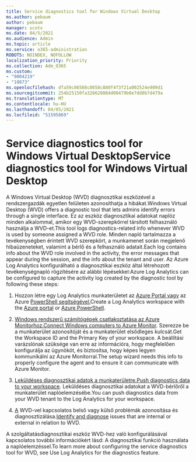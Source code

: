 ```yaml
---
title: Service diagnostics tool for Windows Virtual Desktop
ms.author: pebaum
author: pebaum
manager: scotv
ms.date: 04/5/2021
ms.audience: Admin
ms.topic: article
ms.service: o365-administration
ROBOTS: NOINDEX, NOFOLLOW
localization_priority: Priority
ms.collection: Adm_O365
ms.custom:
- "9004219"
- "10873"
ms.openlocfilehash: dfa59c86508c8658c880f4f3f21a002524e909d1
ms.sourcegitcommit: 254b25150fa326628084d08479b0e7dd8b7d479a
ms.translationtype: MT
ms.contentlocale: hu-HU
ms.lasthandoff: 04/05/2021
ms.locfileid: "51595869"
---
```

# <a name="service-diagnostics-tool-for-windows-virtual-desktop"></a><span data-ttu-id="74936-102">Service diagnostics tool for Windows Virtual Desktop</span><span class="sxs-lookup"><span data-stu-id="74936-102">Service diagnostics tool for Windows Virtual Desktop</span></span>

<span data-ttu-id="74936-103">A Windows Virtual Desktop (WVD) diagnosztikai eszközével a rendszergazdák egyetlen felületen azonosíthatja a hibákat.</span><span class="sxs-lookup"><span data-stu-id="74936-103">Windows Virtual Desktop (WVD) offers a diagnostic tool that lets admins identify errors through a single interface.</span></span> <span data-ttu-id="74936-104">Ez az eszköz diagnosztikai adatokat naplóz minden alkalommal, amikor egy WVD-szerepkörrel társított felhasználó használja a WVD-et.</span><span class="sxs-lookup"><span data-stu-id="74936-104">This tool logs diagnostics-related info whenever WVD is used by someone assigned a WVD role.</span></span> <span data-ttu-id="74936-105">Minden napló tartalmazza a tevékenységben érintett WVD szerepkört, a munkamenet során megjelenő hibaüzeneteket, valamint a bérlő és a felhasználó adatait.</span><span class="sxs-lookup"><span data-stu-id="74936-105">Each log contains info about the WVD role involved in the activity, the error messages that appear during the session, and the info about the tenant and user.</span></span> <span data-ttu-id="74936-106">Az Azure Log Analytics konfigurálható a diagnosztikai eszköz által létrehozott tevékenységnapló rögzítésére az alábbi lépésekkel:</span><span class="sxs-lookup"><span data-stu-id="74936-106">Azure Log Analytics can be configured to capture the activity log created by the diagnostic tool by following these steps:</span></span>

1. <span data-ttu-id="74936-107">Hozzon létre egy Log Analytics munkaterületet az [Azure Portal vagy](https://go.microsoft.com/fwlink/?linkid=2129500) az Azure [PowerShell segítségével.](https://go.microsoft.com/fwlink/?linkid=2129501)</span><span class="sxs-lookup"><span data-stu-id="74936-107">Create a Log Analytics workspace with the [Azure portal](https://go.microsoft.com/fwlink/?linkid=2129500) or [Azure PowerShell](https://go.microsoft.com/fwlink/?linkid=2129501).</span></span>

1. <span data-ttu-id="74936-108">[Windows rendszerű számítógépek csatlakoztatása az Azure Monitorhoz.](https://go.microsoft.com/fwlink/?linkid=2129913)</span><span class="sxs-lookup"><span data-stu-id="74936-108">[Connect Windows computers to Azure Monitor](https://go.microsoft.com/fwlink/?linkid=2129913).</span></span> <span data-ttu-id="74936-109">Szerezze be a munkaterület azonosítóját és a munkaterület elsődleges kulcsát.</span><span class="sxs-lookup"><span data-stu-id="74936-109">Get the Workspace ID and the Primary Key of your workspace.</span></span> <span data-ttu-id="74936-110">A beállítási varázslónak szüksége van erre az információra, hogy megfelelően konfigurálja az ügynököt, és biztosítsa, hogy képes legyen kommunikálni az Azure Monitorral.</span><span class="sxs-lookup"><span data-stu-id="74936-110">The setup wizard needs this info to properly configure the agent and to ensure it can communicate with Azure Monitor.</span></span>

1. <span data-ttu-id="74936-111">[Leküldéses diagnosztikai adatok a munkaterületre.](https://go.microsoft.com/fwlink/?linkid=2128284)</span><span class="sxs-lookup"><span data-stu-id="74936-111">[Push diagnostics data to your workspace](https://go.microsoft.com/fwlink/?linkid=2128284).</span></span> <span data-ttu-id="74936-112">Leküldéses diagnosztikai adatokat a WVD-bérlőről a munkaterület naplóelemzésébe.</span><span class="sxs-lookup"><span data-stu-id="74936-112">You can push diagnostics data from your WVD tenant to the Log Analytics for your workspace.</span></span>

1. <span data-ttu-id="74936-113">[A](https://docs.microsoft.com/azure/virtual-desktop/diagnostics-role-service#diagnose-issues-with-powershell) WVD-vel kapcsolatos belső vagy külső problémák azonosítása és diagnosztizálása.</span><span class="sxs-lookup"><span data-stu-id="74936-113">[Identify and diagnose](https://docs.microsoft.com/azure/virtual-desktop/diagnostics-role-service#diagnose-issues-with-powershell) issues that are internal or external in relation to WVD.</span></span>

<span data-ttu-id="74936-114">A szolgáltatásdiagnosztikai eszköz WVD-hez való konfigurálásával kapcsolatos további információkért lásd: A diagnosztikai funkció használata a naplóelemzéssel.</span><span class="sxs-lookup"><span data-stu-id="74936-114">To learn more about configuring the service diagnostics tool for WVD, see Use Log Analytics for the diagnostics feature.</span></span>